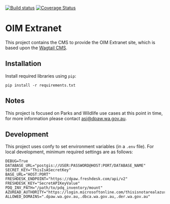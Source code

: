[![Build
status](https://travis-ci.org/parksandwildlife/oim-cms.svg?branch=master)](https://travis-ci.org/parksandwildlife/oim-cms/builds) [![Coverage Status](https://coveralls.io/repos/github/parksandwildlife/oim-cms/badge.svg?branch=master)](https://coveralls.io/github/parksandwildlife/oim-cms?branch=master)

OIM Extranet
============

This project contains the CMS to provide the OIM Extranet site, which is
based upon the [Wagtail CMS](https://wagtail.io/).

Installation
------------

Install required libraries using `pip`:

    pip install -r requirements.txt

Notes
-----

This project is focused on Parks and Wildlife use cases at this point in time,
for more information please contact asi@dpaw.wa.gov.au.

Development
-----------

This project uses confy to set environment variables (in a `.env` file).
For local development, minimum required settings are as follows:

    DEBUG=True
    DATABASE_URL="postgis://USER:PASSWORD@HOST:PORT/DATABASE_NAME"
    SECRET_KEY="ThisIsASecretKey"
    BASE_URL="HOST:PORT"
    FRESHDESK_ENDPOINT="https://dpaw.freshdesk.com/api/v2"
    FRESHDESK_KEY="SecretAPIKeyValue"
    PDQ_INV_PATH="/path/to/pdq_inventory/mount"
    AZUREAD_AUTHORITY="https://login.microsoftonline.com/thisisnotarealazureaudauthorityurl"
    ALLOWED_DOMAINS=".dpaw.wa.gov.au,.dbca.wa.gov.au,.der.wa.gov.au"
